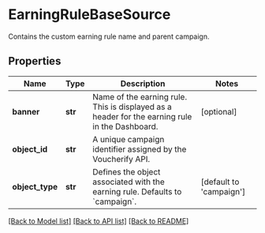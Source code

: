 # EarningRuleBaseSource

Contains the custom earning rule name and parent campaign.

## Properties
Name | Type | Description | Notes
------------ | ------------- | ------------- | -------------
**banner** | **str** | Name of the earning rule. This is displayed as a header for the earning rule in the Dashboard. | [optional] 
**object_id** | **str** | A unique campaign identifier assigned by the Voucherify API. | 
**object_type** | **str** | Defines the object associated with the earning rule. Defaults to &#x60;campaign&#x60;. | [default to 'campaign']

[[Back to Model list]](../README.md#documentation-for-models) [[Back to API list]](../README.md#documentation-for-api-endpoints) [[Back to README]](../README.md)


